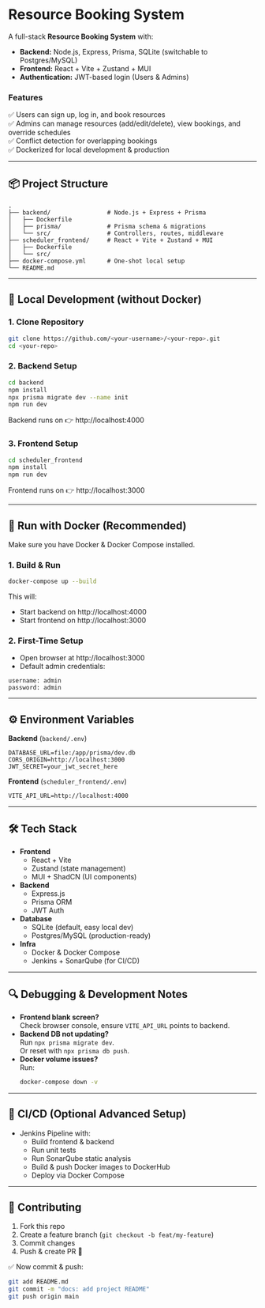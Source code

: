 # Resource Booking System 

A full-stack **Resource Booking System** with:

- **Backend:** Node.js, Express, Prisma, SQLite (switchable to Postgres/MySQL)
- **Frontend:** React + Vite + Zustand + MUI
- **Authentication:** JWT-based login (Users & Admins)

### Features
✅ Users can sign up, log in, and book resources  
✅ Admins can manage resources (add/edit/delete), view bookings, and override schedules  
✅ Conflict detection for overlapping bookings  
✅ Dockerized for local development & production  

---

## 📦 Project Structure

```
.
├── backend/                # Node.js + Express + Prisma
│   ├── Dockerfile
│   ├── prisma/             # Prisma schema & migrations
│   └── src/                # Controllers, routes, middleware
├── scheduler_frontend/     # React + Vite + Zustand + MUI
│   ├── Dockerfile
│   └── src/
├── docker-compose.yml      # One-shot local setup
└── README.md
```

---

## 🔧 Local Development (without Docker)

### 1. Clone Repository
```bash
git clone https://github.com/<your-username>/<your-repo>.git
cd <your-repo>
```

### 2. Backend Setup
```bash
cd backend
npm install
npx prisma migrate dev --name init
npm run dev
```
Backend runs on 👉 http://localhost:4000

### 3. Frontend Setup
```bash
cd scheduler_frontend
npm install
npm run dev
```
Frontend runs on 👉 http://localhost:3000

---

## 🐳 Run with Docker (Recommended)

Make sure you have Docker & Docker Compose installed.

### 1. Build & Run
```bash
docker-compose up --build
```
This will:
- Start backend on http://localhost:4000
- Start frontend on http://localhost:3000

### 2. First-Time Setup
- Open browser at http://localhost:3000
- Default admin credentials:

```
username: admin
password: admin
```

---

## ⚙️ Environment Variables

**Backend** (`backend/.env`)
```
DATABASE_URL=file:/app/prisma/dev.db
CORS_ORIGIN=http://localhost:3000
JWT_SECRET=your_jwt_secret_here
```

**Frontend** (`scheduler_frontend/.env`)
```
VITE_API_URL=http://localhost:4000
```

---

## 🛠️ Tech Stack
- **Frontend**
  - React + Vite
  - Zustand (state management)
  - MUI + ShadCN (UI components)
- **Backend**
  - Express.js
  - Prisma ORM
  - JWT Auth
- **Database**
  - SQLite (default, easy local dev)
  - Postgres/MySQL (production-ready)
- **Infra**
  - Docker & Docker Compose
  - Jenkins + SonarQube (for CI/CD)

---

## 🔍 Debugging & Development Notes
- **Frontend blank screen?**  
  Check browser console, ensure `VITE_API_URL` points to backend.
- **Backend DB not updating?**  
  Run `npx prisma migrate dev`.  
  Or reset with `npx prisma db push`.
- **Docker volume issues?**  
  Run:
  ```bash
  docker-compose down -v
  ```

---

## 🚀 CI/CD (Optional Advanced Setup)
- Jenkins Pipeline with:
  - Build frontend & backend
  - Run unit tests
  - Run SonarQube static analysis
  - Build & push Docker images to DockerHub
  - Deploy via Docker Compose

---

## 🤝 Contributing
1. Fork this repo
2. Create a feature branch (`git checkout -b feat/my-feature`)
3. Commit changes
4. Push & create PR 🚀

✅ Now commit & push:

```bash
git add README.md
git commit -m "docs: add project README"
git push origin main
```

